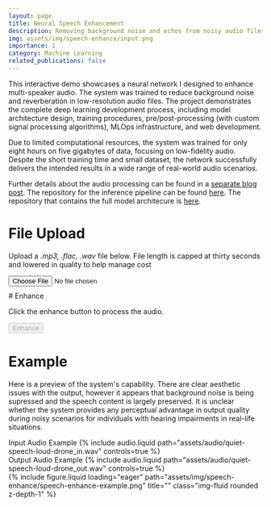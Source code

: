```yaml
---
layout: page
title: Neural Speech Enhancement
description: Removing background noise and echos from noisy audio files
img: assets/img/speech-enhance/input.png
importance: 1
category: Machine Learning
related_publications: false
---
```


This interactive demo showcases a neural network I designed to enhance multi-speaker audio. The system was trained to reduce background noise and reverberation in low-resolution audio files. The project demonstrates the complete deep learning development process, including model architecture design, training procedures, pre/post-processing (with custom signal processing algorithms), MLOps infrastructure, and web development.

Due to limited computational resources, the system was trained for only eight hours on five gigabytes of data, focusing on low-fidelity audio. Despite the short training time and small dataset, the network successfully delivers the intended results in a wide range of real-world audio scenarios.

Further details about the audio processing can be found in a [separate blog post](https://n-reeves.github.io/blog/2025/speech-enhancement-network/). The repository for the inference pipeline can be found [here](https://github.com/n-reeves/speech-enhancement-endpoint). The repository that contains the full model architecure is [here](https://github.com/n-reeves/source-separation).

# File Upload

Upload a _.mp3, .flac, .wav_ file below. File length is capped at thirty seconds and lowered in quality to help manage cost

<div>
    <input type="file" id="upload" accept=".mp3, .wav, .flac" />
    <div id="error" style="color: red; margin-top: 10px;"></div>
    <audio id="input-audio" controls style="display: none; margin-top: 10px;"></audio>
    <a id="input-download" style="display: none; margin-top: 10px;">Download Resampled Audio</a>
</div>
# Enhance

Click the enhance button to process the audio.

<div>
    <input id="enhance-button" type="button" value="Enhance" disabled/>
    <div id="error-enhance" style="color: red; margin-top: 10px;"></div>
    <audio id="output-audio" controls style="display: none; margin-top: 10px;"></audio>
    <a id="output-download" style="display: none; margin-top: 10px;">Download Enhanced Audio</a>
</div>

<script>
    
let audioCtx = new (window.AudioContext || window.webkitAudioContext)(); // Define at top scope
let storedAudioBuffer = null; // Store the decoded audio buffer

//event listener for upload button
document.getElementById('upload').addEventListener('change', function (event) {
    const file = event.target.files[0];
    const errorElement = document.getElementById('error');
    const inputAudioPlayer = document.getElementById('input-audio');
    const outputAudioPlayer = document.getElementById('output-audio');
    const enhanceButton = document.getElementById('enhance-button');

    if (!file) return;

    const audioObjectUrl = URL.createObjectURL(file);
    const tempAudio = new Audio(audioObjectUrl);

    // Revoke old src if it exists
    if (inputAudioPlayer.src) {
        URL.revokeObjectURL(inputAudioPlayer.src);
        inputAudioPlayer.src = ''; // Clear previous src
        inputAudioPlayer.style.display = 'none';
        enhanceButton.disabled = true;
    }
    
    tempAudio.addEventListener('loadedmetadata', async function () {
        // Check the duration of the file
        const duration = tempAudio.duration;

        if (duration > 30.5) {
            errorElement.textContent = `Error: File length is longer than 30 seconds. Uploaded file is ${duration} seconds.`;
            URL.revokeObjectURL(audioObjectUrl);
        } else {
            try {
                const resampledAudioURL = await resampleAudio(file);
                URL.revokeObjectURL(audioObjectUrl);

                inputAudioPlayer.src = resampledAudioURL;
                inputAudioPlayer.style.display = 'block';

                enhanceButton.disabled = false;
                errorElement.textContent = '';

            } catch (err) {
                errorElement.textContent = `Error processing the audio file. ${err}`;
                console.error(err);
            }
        }   
    });
});

async function resampleAudio(file) {
    const desiredSampleRate = 8000;
    const audioContext = new window.AudioContext();
    
     // Decode the audio file
    const arrayBuffer = await file.arrayBuffer();
    const audioBuffer = await audioContext.decodeAudioData(arrayBuffer);

    // If the sample rate matches the desired rate, return the original buffer
    if (audioBuffer.sampleRate === desiredSampleRate) {
        return URL.createObjectURL(file);
    }

    // Resample the audio
    const offlineContext = new OfflineAudioContext(
        audioBuffer.numberOfChannels,
        Math.ceil(audioBuffer.length * desiredSampleRate / audioBuffer.sampleRate),
        desiredSampleRate
    );
    const source = offlineContext.createBufferSource();
    source.buffer = audioBuffer;
    source.connect(offlineContext.destination);
    source.start();

    const resampledBuffer = await offlineContext.startRendering();

    storedAudioBuffer = resampledBuffer;

    // Encode the resampled buffer to a WAV file
    const wavBlob = encodeWAV(resampledBuffer);
    return URL.createObjectURL(wavBlob);
}

function encodeWAV(audioBuffer) {
    const numberOfChannels = audioBuffer.numberOfChannels;
    const length = audioBuffer.length * numberOfChannels;
    const sampleRate = audioBuffer.sampleRate;
    const buffer = new ArrayBuffer(44 + length * 2);
    const view = new DataView(buffer);

    // Write the WAV container header
    writeString(view, 0, 'RIFF');
    view.setUint32(4, 36 + length * 2, true);
    writeString(view, 8, 'WAVE');
    writeString(view, 12, 'fmt ');
    view.setUint32(16, 16, true);
    view.setUint16(20, 1, true);
    view.setUint16(22, numberOfChannels, true);
    view.setUint32(24, sampleRate, true);
    view.setUint32(28, sampleRate * 4, true);
    view.setUint16(32, numberOfChannels * 2, true);
    view.setUint16(34, 16, true);
    writeString(view, 36, 'data');
    view.setUint32(40, length * 2, true);

    // Write the PCM samples
    const offset = 44;
    const data = new Float32Array(audioBuffer.length * numberOfChannels);
    for (let channel = 0; channel < numberOfChannels; channel++) {
        audioBuffer.copyFromChannel(data.subarray(channel * audioBuffer.length, (channel + 1) * audioBuffer.length), channel);
    }
    for (let i = 0; i < data.length; i++) {
        const sample = Math.max(-1, Math.min(1, data[i]));
        view.setInt16(offset + i * 2, sample < 0 ? sample * 0x8000 : sample * 0x7FFF, true);
    }

    return new Blob([buffer], { type: 'audio/wav' });
}

function writeString(view, offset, string) {
    for (let i = 0; i < string.length; i++) {
        view.setUint8(offset + i, string.charCodeAt(i));
    }
}

document.getElementById('enhance-button').addEventListener('click', async function () {
    const inputAudioPlayer = document.getElementById('input-audio');
    const outputAudioPlayer = document.getElementById('output-audio');
    const errorElementEnhance = document.getElementById('error-enhance');

    if (!inputAudioPlayer.src) { 
        errorElementEnhance.textContent = "No audio source found!";
        return;
    }

    try {
        //check if api is up
        let testResponse = await fetch("https://humble-wrongly-bluebird.ngrok-free.app/ping", {
                                                method: "GET",
                                                headers: {
                                                    "Ngrok-Skip-Browser-Warning": "true"
                                                }
                                                });
        let testJsonResponse = await testResponse.json();

        if (testJsonResponse.error) {
            errorElementEnhance.textContent = `Error: Network Communication Failed`;
        } else {
            //if api is up, invocations
            errorElementEnhance.textContent = `Network Communication Succesful: Please wait while the file is processed`;

            let listOfLists = await audioBufferToLists(storedAudioBuffer);
            let responseOutput = await fetch("https://humble-wrongly-bluebird.ngrok-free.app/invocations", {
                                                                method: "POST",
                                                                headers: {"Ngrok-Skip-Browser-Warning": "true",
                                                                    "Content-Type": "application/json"},
                                                                body: JSON.stringify({ audio: listOfLists })});

            let responseOutputJson = await responseOutput.json();
            let outputAudioRaw = responseOutputJson.output_audio;
            let outputAudioRawTyped = new Float32Array(outputAudioRaw[0]);

            //to do: convert array buffer to audio buffer to wavblob to url
            let outputAudioBuffer = new AudioBuffer({
                                                    length: outputAudioRawTyped.length,
                                                    numberOfChannels: 1,
                                                    sampleRate: 8000 });
            outputAudioBuffer.copyToChannel(outputAudioRawTyped, 0);
            let outputWavBlob = encodeWAV(outputAudioBuffer);
            let outputURL = URL.createObjectURL(outputWavBlob);

            //display audio
            outputAudioPlayer.src = outputURL;
            outputAudioPlayer.style.display = 'block';
            
            //debug content
            //let outputAudioArrayBuffer = outputAudioRawTyped.buffer;
            let keys = Object.keys(responseOutputJson);
            let jsonString = JSON.stringify(responseOutputJson, null, 2);
            errorElementEnhance.textContent = ``;
        }
    } catch (err) {
        errorElementEnhance.textContent = `Process Failed: ${err.message || err}`;
    }
});

async function audioBufferToLists(audioBuffer) {
    let numChannels = audioBuffer.numberOfChannels;
    let sampleLists = [];

    for (let i = 0; i < numChannels; i++) {
        let channelData = audioBuffer.getChannelData(i); // Float32Array
        sampleLists.push(Array.from(channelData)); // Convert to normal list
    }

    return sampleLists; // Returns list of lists
}
</script>


# Example

Here is a preview of the system's capability. There are clear aesthetic issues with the output, however it appears that background noise is being supressed and the speech content is largely preserved. It is unclear whether the system provides any perceptual advantage in output quality during noisy scenarios for individuals with hearing impairments in real-life situations.

<div class="row mt-3">
    <div class="col-sm mt-3 mt-md-0">
        <label for="input-audio-example">Input Audio Example</label>
        {% include audio.liquid path="assets/audio/quiet-speech-loud-drone_in.wav" controls=true %}
    </div>
    <div class="col-sm mt-3 mt-md-0">
        <label for="output-audio-example">Output Audio Example</label>
        {% include audio.liquid path="assets/audio/quiet-speech-loud-drone_out.wav" controls=true %}    
    </div>
</div>


<div class="row">
    <div class="col-sm mt-3 mt-md-0">
        {% include figure.liquid loading="eager" path="assets/img/speech-enhance/speech-enhance-example.png" title="" class="img-fluid rounded z-depth-1" %}
    </div>
</div>
